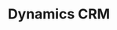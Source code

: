 ---
title: "Dynamics CRM"
description: ""
slug: "dynamics-crm"
image: "Microsoft-Dynamics-CRM.png"
style:
    background: "#2a9d8f"
    color: "#fff"
---